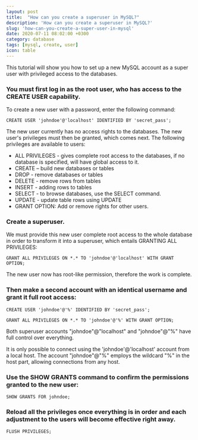 ```yaml
---
layout: post
title:  "How can you create a superuser in MySQL?"
description: 'How can you create a superuser in MySQL?'
slug: 'how-can-you-create-a-super-user-in-mysql'
date: 2020-07-11 08:02:00 +0300
category: database
tags: [mysql, create, user]
icon: table
---
```


This tutorial will show you how to set up a new MySQL account as a super user with privileged access to the databases.

### You must first log in as the root user, who has access to the CREATE USER capability.

To create a new user with a password, enter the following command:

```
CREATE USER 'johndoe'@'localhost' IDENTIFIED BY 'secret_pass';
```

The new user currently has no access rights to the databases. The new user's privileges must then be granted, which comes next. The following privileges are available to users:

- ALL PRIVILEGES - gives complete root access to the databases, if no database is specified, will have global access to it.
- CREATE – build new databases or tables
- DROP - remove databases or tables
- DELETE - remove rows from tables 
- INSERT - adding rows to tables
- SELECT - to browse databases, use the SELECT command.
- UPDATE - update table rows using UPDATE
- GRANT OPTION: Add or remove rights for other users.

### Create a superuser.

We must provide this new user complete root access to the whole database in order to transform it into a superuser, which entails GRANTING ALL PRIVILEGES:

```
GRANT ALL PRIVILEGES ON *.* TO 'johndoe'@'localhost' WITH GRANT OPTION;
```

The new user now has root-like permission, therefore the work is complete.


### Then make a second account with an identical username and grant it full root access:

```
CREATE USER 'johndoe'@'%' IDENTIFIED BY 'secret_pass';

GRANT ALL PRIVILEGES ON *.* TO 'johndoe'@'%' WITH GRANT OPTION;
```

Both superuser accounts "johndoe"@"localhost" and "johndoe"@"%" have full control over everything.

It is only possible to connect using the 'johndoe'@'localhost' account from a local host. The account "johndoe"@"%" employs the wildcard "%" in the host part, allowing connections from any host.

### Use the SHOW GRANTS command to confirm the permissions granted to the new user:

```
SHOW GRANTS FOR johndoe;
```

### Reload all the privileges once everything is in order and each adjustment to the users will become effective right away.

```
FLUSH PRIVILEGES;
```